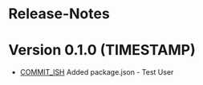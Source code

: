 # Release-Notes

<a name="current-release"></a>
# Version 0.1.0 (TIMESTAMP)

* [COMMIT_ISH](https://github.com/nknapp/example/commit/COMMIT_ISH) Added package.json - Test User
